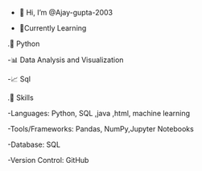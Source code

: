 - 👋 Hi, I’m @Ajay-gupta-2003

- 🌱Currently Learning
  
.🐍 Python

-📊 Data Analysis and Visualization

-📈 Sql

.🚀 Skills

-Languages: Python, SQL ,java ,html, machine learning

-Tools/Frameworks: Pandas, NumPy,Jupyter Notebooks

-Database: SQL

-Version Control: GitHub
